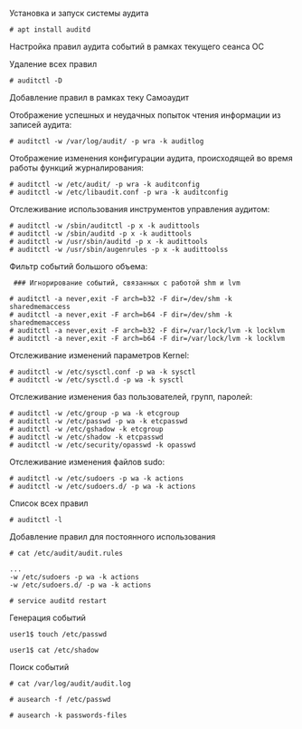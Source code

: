 Установка и запуск системы аудита

```
# apt install auditd
```

Настройка правил аудита событий в рамках текущего сеанса ОС

Удаление всех правил
```
# auditctl -D
```
Добавление правил в рамках теку
Самоаудит

Отображение успешных и неудачных попыток чтения информации из записей аудита:
```
# auditctl -w /var/log/audit/ -p wra -k auditlog
```
Отображение изменения конфигурации аудита, происходящей во время работы функций журналирования:
```
# auditctl -w /etc/audit/ -p wra -k auditconfig 
# auditctl -w /etc/libaudit.conf -p wra -k auditconfig
```
Отслеживание использования инструментов управления аудитом:
```
# auditctl -w /sbin/auditctl -p x -k audittools 
# auditctl -w /sbin/auditd -p x -k audittools 
# auditctl -w /usr/sbin/auditd -p x -k audittools 
# auditctl -w /usr/sbin/augenrules -p x -k audittoolss
```
Фильтр событий большого объема:
```
 ### Игнорирование событий, связанных с работой shm и lvm 
 
# auditctl -a never,exit -F arch=b32 -F dir=/dev/shm -k sharedmemaccess
# auditctl -a never,exit -F arch=b64 -F dir=/dev/shm -k sharedmemaccess
# auditctl -a never,exit -F arch=b32 -F dir=/var/lock/lvm -k locklvm
# auditctl -a never,exit -F arch=b64 -F dir=/var/lock/lvm -k locklvm
```
Отслеживание изменений параметров Kernel:
```
# auditctl -w /etc/sysctl.conf -p wa -k sysctl
# auditctl -w /etc/sysctl.d -p wa -k sysctl
```

Отслеживание изменения баз пользователей, групп, паролей:
```
# auditctl -w /etc/group -p wa -k etcgroup
# auditctl -w /etc/passwd -p wa -k etcpasswd
# auditctl -w /etc/gshadow -k etcgroup
# auditctl -w /etc/shadow -k etcpasswd
# auditctl -w /etc/security/opasswd -k opasswd
```
Отслеживание изменения файлов sudo:
```
# auditctl -w /etc/sudoers -p wa -k actions
# auditctl -w /etc/sudoers.d/ -p wa -k actions
```
Список всех правил
```
# auditctl -l
```
Добавление правил для постоянного использования
```
# cat /etc/audit/audit.rules
```

```
...
-w /etc/sudoers -p wa -k actions
-w /etc/sudoers.d/ -p wa -k actions
```
```
# service auditd restart
```
Генерация событий
```
user1$ touch /etc/passwd

user1$ cat /etc/shadow
```
Поиск событий
```
# cat /var/log/audit/audit.log

# ausearch -f /etc/passwd

# ausearch -k passwords-files
```
